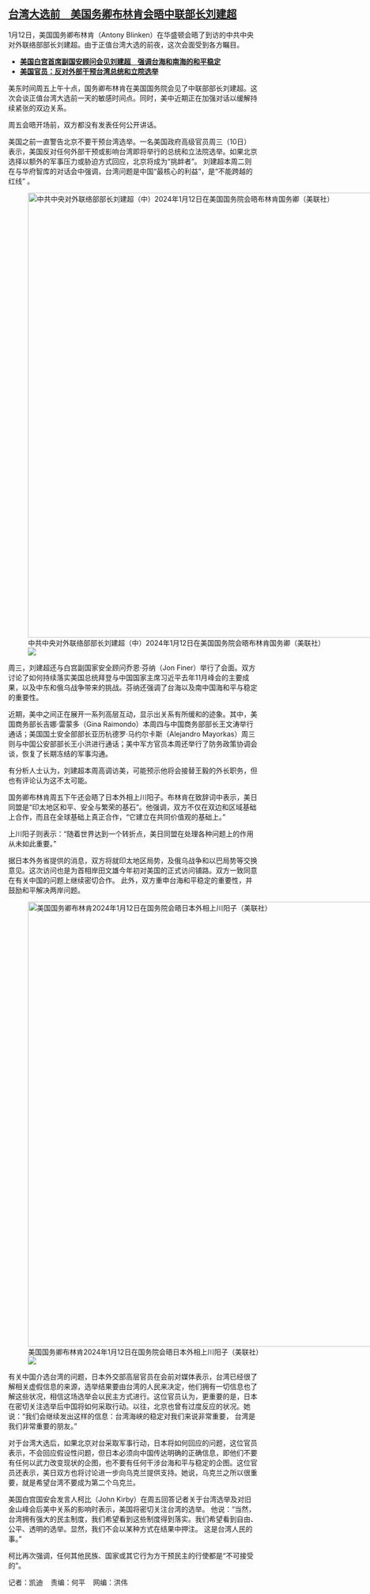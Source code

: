 <!--1705096320000-->
[台湾大选前　美国务卿布林肯会晤中联部长刘建超](https://www.rfa.org/mandarin/yataibaodao/junshiwaijiao/kw-01122024140441.html)
------

<p><span style="font-weight: 400;">1月12日，美国国务卿布林肯（Antony Blinken）在华盛顿会晤了到访的中共中央对外联络部部长刘建超。由于正值台湾大选的前夜，这次会面受到各方瞩目。</span></p><ul><li><a href="https://www.rfa.org/mandarin/Xinwen/1-01112024104220.html"><strong>美国白宫首席副国安顾问会见刘建超　强调台海和南海的和平稳定</strong></a></li><li><strong><a href="https://www.rfa.org/mandarin/yataibaodao/gangtai/taiwan-xuanju/hcm-01112024104956.html">美国官员：反对外部干预台湾总统和立院选举</a></strong></li></ul><p><span style="font-weight: 400;">美东时间周五上午十点，国务卿布林肯在美国国务院会见了中联部部长刘建超。这次会谈正值台湾大选前一天的敏感时间点。同时，美中近期正在加强对话以缓解持续紧张的双边关系。</span></p><p><span style="font-weight: 400;">周五会晤开场前，双方都没有发表任何公开讲话。</span></p><p><span style="font-weight: 400;">美国之前一直警告北京不要干预台湾选举。一名美国政府高级官员周三（10日）表示，美国反对任何外部干预或影响台湾即将举行的总统和立法院选举。如果北京选择以额外的军事压力或胁迫方式回应，北京将成为“挑衅者”。 刘建超本周二则在与华府智库的对话会中强调，台湾问题是中国“最核心的利益”，是“不能跨越的红线” 。</span></p><p><span style="font-weight: 400;"><figure class="image-richtext image-inline captioned" style="width:1350px;"><img alt="中共中央对外联络部部长刘建超（中）2024年1月12日在美国国务院会晤布林肯国务卿（美联社）" height="900" src="https://www.rfa.org/mandarin/yataibaodao/junshiwaijiao/kw-01122024140441.html/kw0112e.jpg/@@images/1ecba1b1-5e95-4c07-916c-eb6530ebf2b0.jpeg" title="kw0112e.jpg" width="1350"/><figcaption class="image-caption">中共中央对外联络部部长刘建超（中）2024年1月12日在美国国务院会晤布林肯国务卿（美联社）</figcaption><small></small><div id="zoomattribute"><a data-caption="中共中央对外联络部部长刘建超（中）2024年1月12日在美国国务院会晤布林肯国务卿（美联社）" data-fancybox="" href="https://www.rfa.org/mandarin/yataibaodao/junshiwaijiao/kw-01122024140441.html/kw0112e.jpg" id="single_image" title="中共中央对外联络部部长刘建超（中）2024年1月12日在美国国务院会晤布林肯国务卿（美联社）"><img src="/++plone++rfa-resources/img/icon-zoom.png"/></a></div></figure></span></p><p><span style="font-weight: 400;">周三，刘建超还与白宫副国家安全顾问乔恩·芬纳（Jon Finer）举行了会面。双方讨论了如何持续落实美国总统拜登与中国国家主席习近平去年11月峰会的主要成果，以及中东和俄乌战争带来的挑战。芬纳还强调了台海以及南中国海和平与稳定的重要性。</span></p><p><span style="font-weight: 400;">近期，美中之间正在展开一系列高层互动，显示出关系有所缓和的迹象。其中，美国商务部长吉娜·雷蒙多（Gina Raimondo）本周四与中国商务部部长王文涛举行通话；美国国土安全部部长亚历杭德罗·马约尔卡斯（Alejandro Mayorkas）周三则与中国公安部部长王小洪进行通话；美中军方官员本周还举行了防务政策协调会谈，恢复了长期冻结的军事沟通。</span></p><p><span style="font-weight: 400;">有分析人士认为，刘建超本周高调访美，可能预示他将会接替王毅的外长职务，但也有评论认为这不太可能。</span></p><p><span style="font-weight: 400;">国务卿布林肯周五下午还会晤了日本外相上川阳子。布林肯在致辞词中表示，美日同盟是“印太地区和平、安全与繁荣的基石”。他强调，双方不仅在双边和区域基础上合作，而且在全球基础上真正合作，“它建立在共同价值观的基础上。”</span></p><p><span style="font-weight: 400;">上川阳子则表示：“随着世界达到一个转折点，美日同盟在处理各种问题上的作用从未如此重要。”</span></p><p><span style="font-weight: 400;">据日本外务省提供的消息，双方将就印太地区局势，及俄乌战争和以巴局势等交换意见。这次访问也是为首相岸田文雄今年初对美国的正式访问铺路。</span><span style="font-weight: 400;">双方一致同意在有关中国的问题上继续密切合作。 此外，双方重申台海和平稳定的重要性，并鼓励和平解决两岸问题。</span></p><p><span style="font-weight: 400;"><figure class="image-richtext image-inline captioned" style="width:1350px;"><img alt="美国国务卿布林肯2024年1月12日在国务院会晤日本外相上川阳子（美联社）" height="900" src="https://www.rfa.org/mandarin/yataibaodao/junshiwaijiao/kw-01122024140441.html/ap24012693700243.jpg/@@images/8432beb9-8f76-4eeb-a205-e3ed4fa5ceff.jpeg" title="AP24012693700243.jpg" width="1350"/><figcaption class="image-caption">美国国务卿布林肯2024年1月12日在国务院会晤日本外相上川阳子（美联社）</figcaption><small></small><div id="zoomattribute"><a data-caption="美国国务卿布林肯2024年1月12日在国务院会晤日本外相上川阳子（美联社）" data-fancybox="" href="https://www.rfa.org/mandarin/yataibaodao/junshiwaijiao/kw-01122024140441.html/ap24012693700243.jpg" id="single_image" title="美国国务卿布林肯2024年1月12日在国务院会晤日本外相上川阳子（美联社）"><img src="/++plone++rfa-resources/img/icon-zoom.png"/></a></div></figure></span></p><p><span style="font-weight: 400;">有关中国介选台湾的问题，日本外交部高层官员在会前对媒体表示，台湾已经很了解相关虚假信息的来源，选举结果要由台湾的人民来决定，他们拥有一切信息也了解这些状况，相信这场选举会以民主方式进行。这位官员认为，更重要的是，日本在密切关注选举后中国将如何采取行动。以往，北京也曾有过度反应的状况。她说：“我们会继续发出这样的信息：台湾海峡的稳定对我们来说非常重要， 台湾是我们非常重要的朋友。”</span></p><p><span style="font-weight: 400;">对于台湾大选后，如果北京对台采取军事行动，日本将如何回应的问题，这位官员表示，不会回应假设性问题，但日本必须向中国传达明确的正确信息，即他们不要有任何以武力改变现状的企图，也不要有任何干涉台海和平与稳定的企图。这位官员还表示，美日双方也将讨论进一步向乌克兰提供支持。她说，乌克兰之所以很重要，就是希望台湾不要成为第二个乌克兰。</span></p><p><span style="font-weight: 400;">美国白宫国安会发言人柯比（John Kirby）在周五回答记者关于台湾选举及对旧金山峰会后美中关系的影响时表示，美国将密切关注台湾的选举。 他说：“当然，台湾拥有强大的民主制度，我们希望看到这些制度得到落实。我们希望看到自由、公平、透明的选举。显然，我们不会以某种方式在结果中押注。 这是台湾人民的事。”</span></p><p><span style="font-weight: 400;">柯比再次强调，任何其他民族、国家或其它行为方干预民主的行使都是“不可接受的”。</span></p><p><span style="font-weight: 400;">记者：凯迪    责编：何平    网编：洪伟</span></p>
